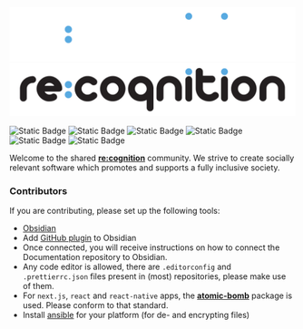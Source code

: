 <img src='/img/re-cognition-logo.svg#gh-dark-mode-only' alt='re:cognition'/>
<img src='/img/re-cognition-logo-dark.svg#gh-light-mode-only' alt='re:cognition'/>

![Static Badge](
https://img.shields.io/badge/rust-orange?style=for-the-badge&logo=rust)
![Static Badge](
https://img.shields.io/badge/react-darkblue?style=for-the-badge&logo=react)
![Static Badge](
https://img.shields.io/badge/react%20native-blue?style=for-the-badge&logo=react)
![Static Badge](
https://img.shields.io/badge/Open%20AI-grey?style=for-the-badge&logo=openai)
![Static Badge](
https://img.shields.io/badge/JavaScript-yellow?style=for-the-badge&logo=javascript)
![Static Badge](
https://img.shields.io/badge/Docker-white?style=for-the-badge&logo=docker)

Welcome to the shared [**re:cognition**](https://re-cognition.app) community.
We strive to create socially relevant software which
promotes and supports a fully inclusive society.


### Contributors
If you are contributing, please set up
the following tools: 

- [Obsidian](https://obsidian.md)
- Add [GitHub plugin](https://github.com/denolehov/obsidian-git) to Obsidian 
- Once connected, you will receive instructions on how to connect the Documentation repository to Obsidian.
- Any code editor is allowed, there are `.editorconfig` and `.prettierrc.json` files present in (most) repositories, please make use of them.
- For `next.js`, `react` and `react-native` apps, the [**atomic-bomb**](https://www.npmjs.com/~renekrewinkel) package is used. Please conform to that standard.
- Install [ansible](https://docs.ansible.com/ansible/latest/installation_guide/intro_installation.html) for your platform (for de- and encrypting files)




